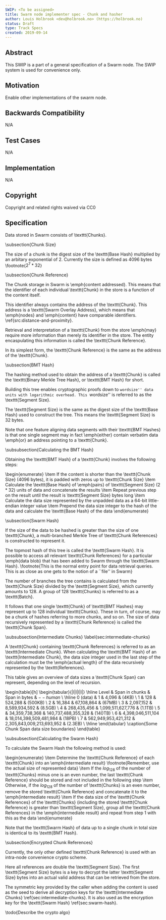 ```yaml
---
SWIP: <To be assigned>
title: Swarm node implementer spec - Chunk and hasher
author: Louis Holbrook <dev@holbrook.no> (https://holbrook.no)
status: Draft
type: Track Specs
created: 2019-09-14
---
```


## Abstract

This SWIP is a part of a general specification of a Swarm node. The SWIP system is used for convenience only.

## Motivation

Enable other implementations of the swarm node.

## Backwards Compatibility

N/A

## Test Cases

N/A

## Implementation

N/A

## Copyright

Copyright and related rights waived via CC0

## Specification

Data stored in Swarm consists of \texttt{Chunks}.

\subsection{Chunk Size}

The size of a chunk is the digest size of the \texttt{Base Hash} multiplied by an arbitary exponential of 2. Currently the size is defined as 4096 bytes \footnote{$2^7 * 32$}

\subsection{Chunk Reference}

The Chunk storage in Swarm is \emph{content addressed}. This means that the identifier of each individual \texttt{Chunk} in the store is a function of the content itself.

This identifier always contains the address of the \texttt{Chunk}. This address is a \texttt{Swarm Overlay Address}, which means that \emph{nodes} and \emph{content} have comparable identifiers. \ref{src:distance-and-proximity}.

Retrieval and interpretation of a \texttt{Chunk} from the store \emph{may} require more information than merely its identifier in the store. The entity encaspulating this information is called the \texttt{Chunk Reference}.

In its simplest form, the \texttt{Chunk Reference} is the same as the address of the \texttt{Chunk}. 

\subsection{BMT Hash}

The hashing method used to obtain the address of a \texttt{Chunk} is called the \texttt{Binary Merkle Tree Hash}, or \texttt{BMT Hash} for short.

Building this tree enables cryptographic proofs down to ``wordsize'' data units with logarithmic overhead. This ``wordsize'' is referred to as the \texttt{Segment Size}.

The \texttt{Segment Size} is the same as the digest size of the \texttt{Base Hash} used to construct the tree. This means the \texttt{Segment Size} is 32 bytes.

Note that one feature aligning data segments with their \texttt{BMT Hashes} is that one single segment may in fact \emph{either} contain verbatim data \emph{or} an address pointing to a \texttt{Chunk}.

\subsubsection{Calculating the BMT Hash}

Obtaining the \texttt{BMT Hash} of a \texttt{Chunk} involves the following steps:

\begin{enumerate}
\item If the content is shorter than the \texttt{Chunk Size} (4096 bytes), it is padded with zeros up to \texttt{Chunk Size}
\item Calculate the \texttt{Base Hash} of \emph{pairs} of \texttt{Segment Size} ($2 * 32$) units of data and concatenate the results
\item Repeat previous step on the result until the result is \texttt{Segment Size} bytes long
\item Calculate the data size represented by the unpadded data as a 64-bit little-endian integer value
\item Prepend the data size integer to the hash of the data and calculate the \texttt{Base Hash} of the data
\end{enumerate}

\subsection{Swarm Hash}

If the size of the data to be hashed is greater than the size of one \texttt{Chunk}, a multi-branched Merkle Tree of \texttt{Chunk References} is constructed to represent it.

The topmost hash of this tree is called the \texttt{Swarm Hash}. It is possible to access all relevant \texttt{Chunk References} for a particular \emph{data blob} that has been added to Swarm through the \texttt{Swarm Hash}. \footnote{This is the normal entry point for data retrieval queries. This is as close as one gets to the notion of a ``file'' in Swarm}

The number of branches the tree contains is calculated from the \texttt{Chunk Size} divided by the \texttt{Segment Size}, which currently amounts to 128. A group of 128 \texttt{Chunks} is referred to as a \texttt{Batch}.

It follows that one single \texttt{Chunk} of \texttt{BMT Hashes} may represent up to 128 individual \texttt{Chunks}. These in turn, of course, may be a chunk of hashes referring to more chunks, and so on. The size of data recursively represented by a \texttt{Chunk Reference} is called the \texttt{Chunk Span}.

\subsubsection{Intermediate Chunks} \label{sec:intermediate-chunks}

A \texttt{Chunk} containing \texttt{Chunk References} is referred to as an \texttt{Intermediate Chunk}. When calculating the \texttt{BMT Hash} of an \texttt{Intermediate Chunk}, the data size integer used in the last step of the calculation must be the \emph{actual length} of the data recursively represented by the \texttt{References}.

This table gives an overview of data sizes a \texttt{Chunk Span} can represent, depending on the level of recursion.

\begin{table}[h]
\begin{tabular}{|l|l|l|l|}
\hline
Level & Span in chunks & Span in bytes & $--human$ \\
\hline
0 (data) & 1 & 4,096 & (4KB) \\
1 & 128 & 524,288 & (500KB) \\
2 & 16,384 & 67,108,864 & (67MB) \\
3 & 2,097,152 & 8,589,934,592 & (8.5GB) \\
4 & 268,435,456 & 1,099,511,627,776 & (1.1TB) \\
5 & 34,359,738,368 & 140,737,488,355,328 & (140TB) \\
6 & 4,398,046,511,104 & 18,014,398,509,481,984 & (18PB) \\
7 & 562,949,953,421,312 & 2,305,843,009,213,693,952 & (2.3EB) \\
\hline
\end{tabular}
\caption{Some Chunk Span data size boundaries}
\end{table}

\subsubsection{Calculating the Swarm Hash}

To calculate the Swarm Hash the following method is used:

\begin{enumerate}
	\item Determine the \texttt{Chunk Reference} of each \texttt{Chunk} into an \emph{intermediate result} \footnote{Remember, use the actual size of represented data}
	\item If the $log_{128}$ of the number of \texttt{Chunks} minus one is an even number, the last \texttt{Chunk Reference} should be stored and not included in the following step
	\item Otherwise, if the $log_{128}$ of the number of \texttt{Chunks} is an even number, remove the stored \texttt{Chunk Reference} and concatenate it to the \emph{intermediate result}
	\item If the data size of the \texttt{Chunk References} of the \texttt{Chunks} (including the stored \texttt{Chunk Reference} is greater than \texttt{Segment Size}, group all the \texttt{Chunk References} in the \emph{intermediate result} and repeat from step 1 with this as the data
\end{enumerate}

Note that the \texttt{Swarm Hash} of data up to a single chunk in total size is identical to its \texttt{BMT Hash}.

\subsection{Encrypted Chunk References}

Currently, the only other defined \texttt{Chunk Reference} is used with an intra-node convenience crypto scheme.

Here all references are double the \texttt{Segment Size}. The first \texttt{Segment Size} bytes is a key to decrypt the latter \texttt{Segment Size} bytes into an actual valid address that can be retrieved from the store.

The symmetric key provided by the caller when adding the content is used as the seed to derive all decryption keys for the \texttt{Intermediate Chunks} \ref{sec:intermediate-chunks}. It is also used as the encryption key for the \texttt{Swarm Hash} \ref{sec:swarm-hash}.

\todo{Describe the crypto algo}
